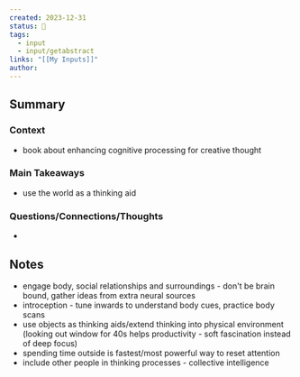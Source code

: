 ```yaml
---
created: 2023-12-31
status: 🔴
tags:
  - input
  - input/getabstract
links: "[[My Inputs]]"
author:
---
```

## Summary
### Context
- book about enhancing cognitive processing for creative thought
### Main Takeaways
- use the world as a thinking aid
### Questions/Connections/Thoughts
- 
## Notes
- engage body, social relationships and surroundings - don't be brain bound, gather ideas from extra neural sources
- introception - tune inwards to understand body cues, practice body scans
- use objects as thinking aids/extend thinking into physical environment (looking out window for 40s helps productivity - soft fascination instead of deep focus)
- spending time outside is fastest/most powerful way to reset attention
- include other people in thinking processes - collective intelligence
